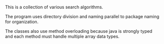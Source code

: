 This is a collection of various search algorithms.

The program uses directory division and naming parallel to package naming for organization.

The classes also use method overloading because java is strongly typed and each method must handle multiple array data types.
